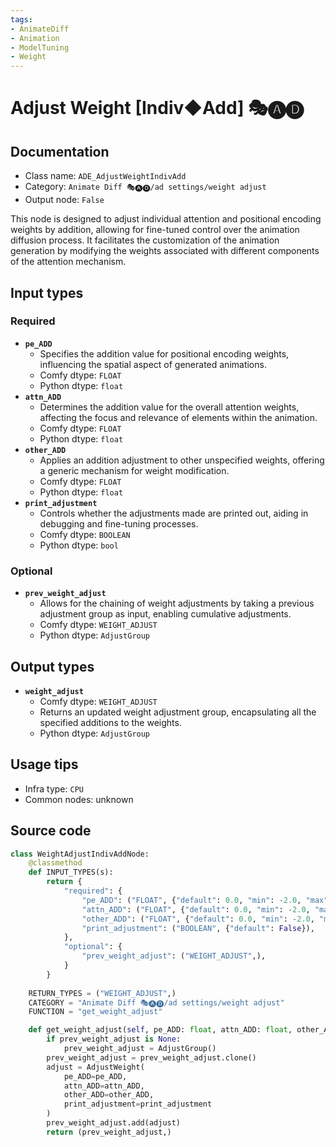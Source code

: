 ```yaml
---
tags:
- AnimateDiff
- Animation
- ModelTuning
- Weight
---
```


# Adjust Weight [Indiv◆Add] 🎭🅐🅓
## Documentation
- Class name: `ADE_AdjustWeightIndivAdd`
- Category: `Animate Diff 🎭🅐🅓/ad settings/weight adjust`
- Output node: `False`

This node is designed to adjust individual attention and positional encoding weights by addition, allowing for fine-tuned control over the animation diffusion process. It facilitates the customization of the animation generation by modifying the weights associated with different components of the attention mechanism.
## Input types
### Required
- **`pe_ADD`**
    - Specifies the addition value for positional encoding weights, influencing the spatial aspect of generated animations.
    - Comfy dtype: `FLOAT`
    - Python dtype: `float`
- **`attn_ADD`**
    - Determines the addition value for the overall attention weights, affecting the focus and relevance of elements within the animation.
    - Comfy dtype: `FLOAT`
    - Python dtype: `float`
- **`other_ADD`**
    - Applies an addition adjustment to other unspecified weights, offering a generic mechanism for weight modification.
    - Comfy dtype: `FLOAT`
    - Python dtype: `float`
- **`print_adjustment`**
    - Controls whether the adjustments made are printed out, aiding in debugging and fine-tuning processes.
    - Comfy dtype: `BOOLEAN`
    - Python dtype: `bool`
### Optional
- **`prev_weight_adjust`**
    - Allows for the chaining of weight adjustments by taking a previous adjustment group as input, enabling cumulative adjustments.
    - Comfy dtype: `WEIGHT_ADJUST`
    - Python dtype: `AdjustGroup`
## Output types
- **`weight_adjust`**
    - Comfy dtype: `WEIGHT_ADJUST`
    - Returns an updated weight adjustment group, encapsulating all the specified additions to the weights.
    - Python dtype: `AdjustGroup`
## Usage tips
- Infra type: `CPU`
- Common nodes: unknown


## Source code
```python
class WeightAdjustIndivAddNode:
    @classmethod
    def INPUT_TYPES(s):
        return {
            "required": {
                "pe_ADD": ("FLOAT", {"default": 0.0, "min": -2.0, "max": 2.0, "step": 0.000001}),
                "attn_ADD": ("FLOAT", {"default": 0.0, "min": -2.0, "max": 2.0, "step": 0.000001}),
                "other_ADD": ("FLOAT", {"default": 0.0, "min": -2.0, "max": 2.0, "step": 0.000001}),
                "print_adjustment": ("BOOLEAN", {"default": False}),
            },
            "optional": {
                "prev_weight_adjust": ("WEIGHT_ADJUST",),
            }
        }
    
    RETURN_TYPES = ("WEIGHT_ADJUST",)
    CATEGORY = "Animate Diff 🎭🅐🅓/ad settings/weight adjust"
    FUNCTION = "get_weight_adjust"

    def get_weight_adjust(self, pe_ADD: float, attn_ADD: float, other_ADD: float, print_adjustment: bool, prev_weight_adjust: AdjustGroup=None):
        if prev_weight_adjust is None:
            prev_weight_adjust = AdjustGroup()
        prev_weight_adjust = prev_weight_adjust.clone()
        adjust = AdjustWeight(
            pe_ADD=pe_ADD,
            attn_ADD=attn_ADD,
            other_ADD=other_ADD,
            print_adjustment=print_adjustment
        )
        prev_weight_adjust.add(adjust)
        return (prev_weight_adjust,)

```
